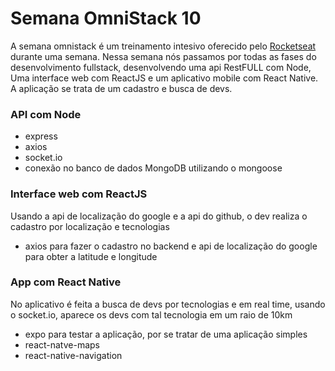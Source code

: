 # Semana OmniStack 10

A semana omnistack é um treinamento intesivo oferecido pelo [Rocketseat](https://rocketseat.com.br) durante uma semana.
Nessa semana nós passamos por todas as fases do desenvolvimento fullstack, desenvolvendo uma api RestFULL com Node, Uma interface web com ReactJS e um aplicativo mobile com React Native.
A aplicação se trata de um cadastro e busca de devs.

### API com Node
- express
- axios
- socket.io
- conexão no banco de dados MongoDB utilizando o mongoose

### Interface web com ReactJS
Usando a api de localização do google e a api do github, o dev realiza o cadastro por localização e tecnologias
- axios para fazer o cadastro no backend e api de localização do google para obter a latitude e longitude

### App com React Native
No aplicativo é feita a busca de devs por tecnologias e em real time, usando o socket.io, aparece os devs com tal tecnologia em um raio de 10km
- expo para testar a aplicação, por se tratar de uma aplicação simples
- react-natve-maps
- react-native-navigation
